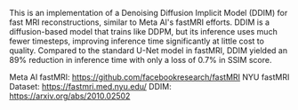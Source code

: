 This is an implementation of a Denoising Diffusion Implicit Model (DDIM) for fast MRI reconstructions, similar to Meta AI's fastMRI efforts. DDIM is a diffusion-based model that trains like DDPM, but its inference uses much fewer timesteps, improving inference time significantly at little cost to quality. Compared to the standard U-Net model in fastMRI, DDIM yielded an 89% reduction in inference time with only a loss of 0.7% in SSIM score.

Meta AI fastMRI: https://github.com/facebookresearch/fastMRI
NYU fastMRI Dataset: https://fastmri.med.nyu.edu/
DDIM: https://arxiv.org/abs/2010.02502
